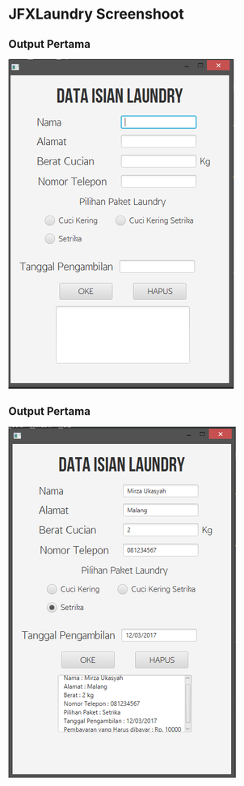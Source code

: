 # JFXLaundry Screenshoot
## Output Pertama
![](https://github.com/MirzaUkas/JFXLaundry/blob/master/Screenshot/Laundry.PNG)
## Output Pertama
![](https://github.com/MirzaUkas/JFXLaundry/blob/master/Screenshot/Laundry2.PNG)
